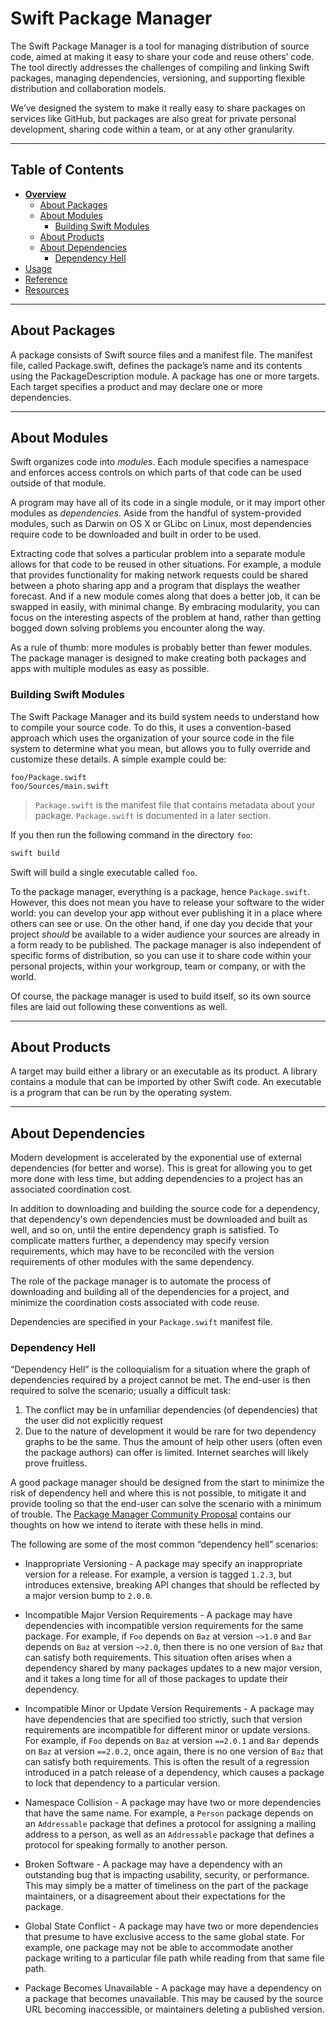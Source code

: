 # Swift Package Manager

The Swift Package Manager is a tool for managing distribution of source code, aimed at making it easy to share your code and reuse others’ code. The tool directly addresses the challenges of compiling and linking Swift packages, managing dependencies, versioning, and supporting flexible distribution and collaboration models.

We’ve designed the system to make it really easy to share packages on services like GitHub, but packages are also great for private personal development, sharing code within a team, or at any other granularity.

***

## Table of Contents

* [**Overview**](README.md)
  * [About Packages](#about-packages)
  * [About Modules](#about-modules)
    * [Building Swift Modules](#building-swift-modules)
  * [About Products](#about-products)
  * [About Dependencies](#about#dependencies)
    * [Dependency Hell](#dependency-hell)
* [Usage](Usage.md)
* [Reference](Reference.md)
* [Resources](Resources.md)

---

## About Packages

A package consists of Swift source files and a manifest file. The manifest file, called Package.swift, defines the package’s name and its contents using the PackageDescription module. A package has one or more targets. Each target specifies a product and may declare one or more dependencies.

---

## About Modules

Swift organizes code into _modules_. Each module specifies a namespace and enforces access controls on which parts of that code can be used outside of that module.

A program may have all of its code in a single module, or it may import other modules as _dependencies_. Aside from the handful of system-provided modules, such as Darwin on OS X or GLibc on Linux, most dependencies require code to be downloaded and built in order to be used.

Extracting code that solves a particular problem into a separate module allows for that code to be reused in other situations. For example, a module that provides functionality for making network requests could be shared between a photo sharing app and a program that displays the weather forecast. And if a new module comes along that does a better job, it can be swapped in easily, with minimal change. By embracing modularity, you can focus on the interesting aspects of the problem at hand, rather than getting bogged down solving problems you encounter along the way.

As a rule of thumb: more modules is probably better than fewer modules. The package manager is designed to make creating both packages and apps with multiple modules as easy as possible.

### Building Swift Modules

The Swift Package Manager and its build system needs to understand how to compile your source code. To do this, it uses a convention-based approach which uses the organization of your source code in the file system to determine what you mean, but allows you to fully override and customize these details. A simple example could be:

    foo/Package.swift
    foo/Sources/main.swift

> `Package.swift` is the manifest file that contains metadata about your package. `Package.swift` is documented in a later section.

If you then run the following command in the directory `foo`:

```sh
swift build
```

Swift will build a single executable called `foo`.

To the package manager, everything is a package, hence `Package.swift`. However, this does not mean you have to release your software to the wider world: you can develop your app without ever publishing it in a place where others can see or use. On the other hand, if one day you decide that your project _should_ be  available to a wider audience your sources are already in a form ready to be published.  The package manager is also independent of specific forms of distribution, so you can use it to share code within your personal projects, within your workgroup, team or company, or with the world.

Of course, the package manager is used to build itself, so its own source files are laid out following these conventions as well.

---

## About Products

A target may build either a library or an executable as its product. A library contains a module that can be imported by other Swift code. An executable is a program that can be run by the operating system.

---

## About Dependencies

Modern development is accelerated by the exponential use of external dependencies (for better and worse).  This is great for allowing you to get more done with less time, but adding dependencies to a project has an associated coordination cost.

In addition to downloading and building the source code for a dependency, that dependency's own dependencies must be downloaded and built as well, and so on, until the entire dependency graph is satisfied. To complicate matters further, a dependency may specify version requirements, which may have to be reconciled with the version requirements of other modules with the same dependency.

The role of the package manager is to automate the process of downloading and building all of the dependencies for a project, and minimize the coordination costs associated with code reuse.

Dependencies are specified in your `Package.swift` manifest file.

### Dependency Hell

“Dependency Hell” is the colloquialism for a situation where the graph of dependencies required by a project cannot be met. The end-user is then required to solve the scenario; usually a difficult task:

1. The conflict may be in unfamiliar dependencies (of dependencies) that the user did not explicitly request
2. Due to the nature of development it would be rare for two dependency graphs to be the same. Thus the amount of help other users (often even the package authors) can offer is limited. Internet searches will likely prove fruitless.

A good package manager should be designed from the start to minimize the risk of dependency hell and where this is not possible, to mitigate it and provide tooling so that the end-user can solve the scenario with a minimum of trouble. The [Package Manager Community Proposal](PackageManagerCommunityProposal.md) contains our thoughts on how we intend to iterate with these hells in mind.

The following are some of the most common “dependency hell” scenarios:

* Inappropriate Versioning - A package may specify an inappropriate version for a release. For example, a version is tagged `1.2.3`, but introduces extensive, breaking API changes that should be reflected by a major version bump to `2.0.0`.

* Incompatible Major Version Requirements - A package may have dependencies with incompatible version requirements for the same package. For example, if `Foo` depends on `Baz` at version `~>1.0` and `Bar` depends on `Baz` at version `~>2.0`, then there is no one version of `Baz` that can satisfy both requirements. This situation often arises when a dependency shared by many packages updates to a new major version, and it takes a long time for all of those packages to update their dependency.

* Incompatible Minor or Update Version Requirements - A package may have dependencies that are specified too strictly, such that version requirements are incompatible for different minor or update versions. For example, if `Foo` depends on `Baz` at version `==2.0.1` and `Bar` depends on `Baz` at version `==2.0.2`, once again, there is no one version of `Baz` that can satisfy both requirements. This is often the result of a regression introduced in a patch release of a dependency, which causes a package to lock that dependency to a particular version.

* Namespace Collision - A package may have two or more dependencies that have the same name. For example, a `Person` package depends on an `Addressable` package that defines a protocol for assigning a mailing address to a person, as well as an `Addressable` package that defines a protocol for speaking formally to another person.

* Broken Software - A package may have a dependency with an outstanding bug that is impacting usability, security, or performance. This may simply be a matter of timeliness on the part of the package maintainers, or a disagreement about their expectations for the package.

* Global State Conflict - A package may have two or more dependencies that presume to have exclusive access to the same global state. For example, one package may not be able to accommodate another package writing to a particular file path while reading from that same file path.

*  Package Becomes Unavailable - A package may have a dependency on a package that becomes unavailable. This may be caused by the source URL becoming inaccessible, or maintainers deleting a published version.

